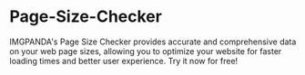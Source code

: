 # Page-Size-Checker
IMGPANDA's Page Size Checker provides accurate and comprehensive data on your web page sizes, allowing you to optimize your website for faster loading times and better user experience. Try it now for free!
